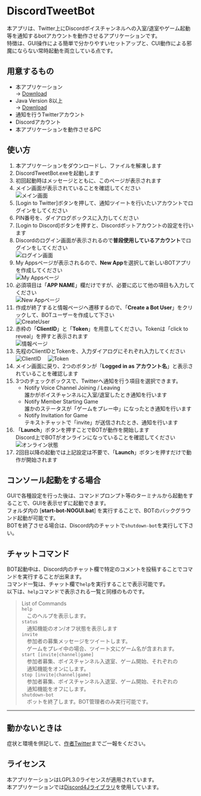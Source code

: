 # DiscordTweetBot
本アプリは、Twitter上にDiscordボイスチャンネルへの入室/退室やゲーム起動等を通知するbotアカウントを動作させるアプリケーションです。  
特徴は、GUI操作による簡単で分かりやすいセットアップと、CUI動作による邪魔にならない常時起動を両立している点です。

## 用意するもの
- 本アプリケーション  
→ [Download](https://advancedbear.github.io/products.html#DiscordTweet)
- Java Version 8以上  
→ [Download](https://java.com/ja/download/)
- 通知を行うTwitterアカウント
- Discordアカウント
- 本アプリケーションを動作させるPC

## 使い方
1. 本アプリケーションをダウンロードし、ファイルを解凍します
1. DiscordTweetBot.exeを起動します
1. 初回起動時はメッセージとともに、このページが表示されます
1. メイン画面が表示されていることを確認してください  
![メイン画面](https://gist.githubusercontent.com/advancedbear/1feda466fc8b00d2ae0b863ac7226bd3/raw/b58c6f2f98836edd6428b15ce8d42b1084b14732/main1.png)
1. [Login to Twitter]ボタンを押して、通知ツイートを行いたいアカウントでログインをしてください
1. PIN番号を、ダイアログボックスに入力してください
1. [Login to Discord]ボタンを押すと、Discordボットアカウントの設定を行います
1. Discordのログイン画面が表示されるので**普段使用しているアカウント**でログインをしてください  
![ログイン画面](https://gist.github.com/advancedbear/1feda466fc8b00d2ae0b863ac7226bd3/raw/b58c6f2f98836edd6428b15ce8d42b1084b14732/discord1.png)
1. My Appsページが表示されるので、**New App**を選択して新しいBOTアプリを作成してください  
![My Appsページ](https://gist.github.com/advancedbear/1feda466fc8b00d2ae0b863ac7226bd3/raw/b58c6f2f98836edd6428b15ce8d42b1084b14732/discord2.png)
1. 必須項目は「**APP NAME**」欄だけですが、必要に応じて他の項目も入力してください  
![New Appページ](https://gist.github.com/advancedbear/1feda466fc8b00d2ae0b863ac7226bd3/raw/b58c6f2f98836edd6428b15ce8d42b1084b14732/discord3.png)  
1. 作成が終了すると情報ページへ遷移するので、「**Create a Bot User**」をクリックして、BOTユーザーを作成して下さい  
![CreateUser](https://gist.github.com/advancedbear/1feda466fc8b00d2ae0b863ac7226bd3/raw/47f52bbb267e46e7f8dfb54850edad3394d20997/discord6.png)  
1. 赤枠の「**ClientID**」と「**Token**」を用意してください。Tokenは「click to reveal」を押すと表示されます  
![情報ページ](https://gist.github.com/advancedbear/1feda466fc8b00d2ae0b863ac7226bd3/raw/47f52bbb267e46e7f8dfb54850edad3394d20997/discord4.png)
1. 先程のClientIDとTokenを、入力ダイアログにそれぞれ入力してください  
![ClientID](https://gist.github.com/advancedbear/1feda466fc8b00d2ae0b863ac7226bd3/raw/b58c6f2f98836edd6428b15ce8d42b1084b14732/main2.png)　
![Token](https://gist.github.com/advancedbear/1feda466fc8b00d2ae0b863ac7226bd3/raw/b58c6f2f98836edd6428b15ce8d42b1084b14732/main3.png)
1. メイン画面に戻り、2つのボタンが「**Logged in as アカウント名**」と表示されていることを確認します
1. 3つのチェックボックスで、Twitterへ通知を行う項目を選択できます。  
    - Notify Voice Channel Joining / Leaving  
    誰かがボイスチャンネルに入室/退室したとき通知を行います
    - Notify Member Starting Game  
    誰かのステータスが「ゲームをプレー中」になったとき通知を行います
    - Notify Invitation for Game  
    テキストチャットで「invite」が送信されたとき、通知を行います
1. 「**Launch**」ボタンを押すことでBOTが動作を開始します  
Discord上でBOTがオンラインになっていることを確認してください  
![オンライン状態](https://gist.github.com/advancedbear/1feda466fc8b00d2ae0b863ac7226bd3/raw/fdceeff90750e669497988f896b775d12ce001bc/discord5.png)
1. 2回目以降の起動では上記設定は不要で、「**Launch**」ボタンを押すだけで動作が開始されます

## コンソール起動をする場合
GUIで各種設定を行った後は、コマンドプロンプト等のターミナルから起動をすることで、GUIを表示せずに起動できます。  
フォルダ内の [**start-bot-NOGUI.bat**] を実行することで、BOTのバックグラウンド起動が可能です。  
BOTを終了させる場合は、Discord内のチャットで`shutdown-bot`を実行して下さい。

## チャットコマンド
BOT起動中は、Discord内のチャット欄で特定のコメントを投稿することでコマンドを実行することが出来ます。  
コマンド一覧は、チャット欄で`help`を実行することで表示可能です。  
以下は、`help`コマンドで表示される一覧と同様のものです。  
>List of Commands  
>`help`  
>　このヘルプを表示します。  
>`status`  
>　通知機能のオン/オフ状態を表示します  
>`invite`  
>　参加者の募集メッセージをツイートします。  
>　ゲームをプレイ中の場合、ツイート文にゲーム名が含まれます。  
>`start [invite|channel|game]`  
>　参加者募集、ボイスチャンネル入退室、ゲーム開始、それぞれの  
>　通知機能をオンにします。  
>`stop [invite|channel|game]`  
>　参加者募集、ボイスチャンネル入退室、ゲーム開始、それぞれの  
>　通知機能をオフにします。  
>`shutdown-bot`  
>　ボットを終了します。BOT管理者のみ実行可能です。

----
## 動かないときは
症状と環境を併記して、[作者Twitter](https://twitter.com/advanced_bear)までご一報をください。

## ライセンス
本アプリケーションはLGPL3.0ライセンスが適用されています。  
本アプリケーションでは[Discord4Jライブラリ](https://github.com/austinv11/Discord4J/)を使用しています。
